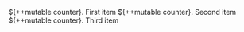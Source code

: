 ${++mutable counter}. First item
${++mutable counter}. Second item
${++mutable counter}. Third item
